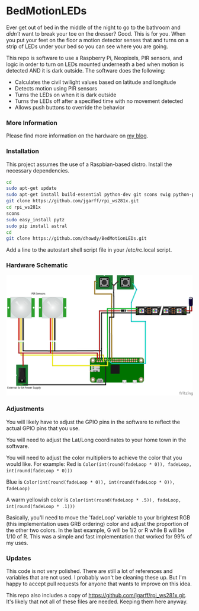 # BedMotionLEDs

Ever get out of bed in the middle of the night to go to the bathroom and *didn't* want to break your toe on the dresser?  Good.  This is for you.  When you put your feet on the floor a motion detector senses that and turns on a strip of LEDs under your bed so you can see where you are going.

This repo is software to use a Raspberry Pi, Neopixels, PIR sensors, and logic in order to turn on LEDs mounted underneath a bed when motion is detected AND it is dark outside.  The software does the following:

  - Calculates the civil twilight values based on latitude and longitude
  - Detects motion using PIR sensors
  - Turns the LEDs on when it is dark outside
  - Turns the LEDs off after a specified time with no movement detected
  - Allows push buttons to override the behavior

### More Information

Please find more information on the hardware on [my blog](http://dhowdy.blogspot.com).

### Installation

This project assumes the use of a Raspbian-based distro.
Install the necessary dependencies.

```sh
cd
sudo apt-get update
sudo apt-get install build-essential python-dev git scons swig python-pip python-setuptools
git clone https://github.com/jgarff/rpi_ws281x.git
cd rpi_ws281x
scons
sudo easy_install pytz
sudo pip install astral
cd
git clone https://github.com/dhowdy/BedMotionLEDs.git

```

Add a line to the autostart shell script file in your /etc/rc.local script.

### Hardware Schematic
![wiring diagram](https://raw.githubusercontent.com/dhowdy/BedMotionLEDs/master/MotionDetectedBedLEDs.png)

### Adjustments

You will likely have to adjust the GPIO pins in the software to reflect the actual GPIO pins that you use.

You will need to adjust the Lat/Long coordinates to your home town in the software.

You will need to adjust the color multipliers to achieve the color that you would like.  For example:
Red is ```Color(int(round(fadeLoop * 0)), fadeLoop, int(round(fadeLoop * 0)))```

Blue is ```Color(int(round(fadeLoop * 0)), int(round(fadeLoop * 0)), fadeLoop)```

A warm yellowish color is ```Color(int(round(fadeLoop * .5)), fadeLoop, int(round(fadeLoop * .1)))```

Basically, you'll need to move the 'fadeLoop' variable to your brightest RGB (this implementation uses GRB ordering) color and adjust the proportion of the other two colors.  In the last example, G will be 1/2 or R while B will be 1/10 of R.  This was a simple and fast implementation that worked for 99% of my uses.  


### Updates

This code is not very polished. There are still a lot of references and variables that are not used. I probably won't be cleaning these up.  But I'm happy to accept pull requests for anyone that wants to improve on this idea.

This repo also includes a copy of https://github.com/jgarff/rpi_ws281x.git.  It's likely that not all of these files are needed.  Keeping them here anyway.
